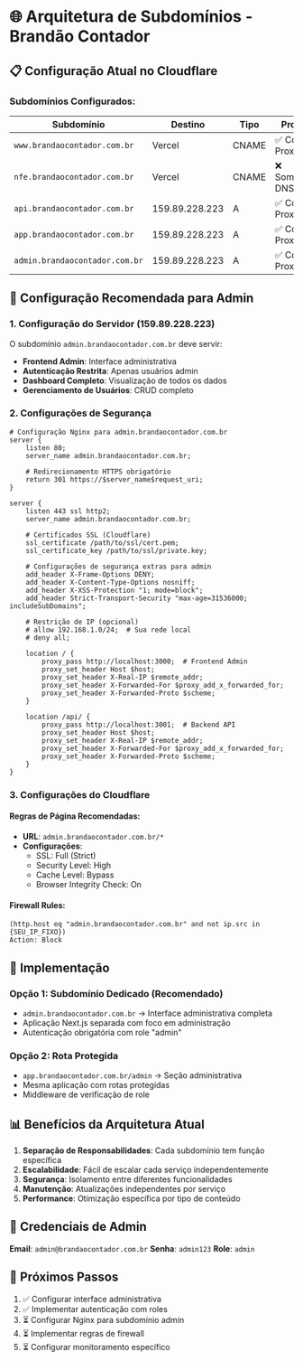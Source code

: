 # 🌐 Arquitetura de Subdomínios - Brandão Contador

## 📋 Configuração Atual no Cloudflare

### Subdomínios Configurados:

| Subdomínio | Destino | Tipo | Proxy | Função |
|------------|---------|------|-------|--------|
| `www.brandaocontador.com.br` | Vercel | CNAME | ✅ Com Proxy | Site institucional |
| `nfe.brandaocontador.com.br` | Vercel | CNAME | ❌ Somente DNS | Sistema NFe |
| `api.brandaocontador.com.br` | 159.89.228.223 | A | ✅ Com Proxy | API Backend |
| `app.brandaocontador.com.br` | 159.89.228.223 | A | ✅ Com Proxy | Aplicação Principal |
| `admin.brandaocontador.com.br` | 159.89.228.223 | A | ✅ Com Proxy | **Painel Administrativo** |

## 🔧 Configuração Recomendada para Admin

### 1. Configuração do Servidor (159.89.228.223)

O subdomínio `admin.brandaocontador.com.br` deve servir:
- **Frontend Admin**: Interface administrativa
- **Autenticação Restrita**: Apenas usuários admin
- **Dashboard Completo**: Visualização de todos os dados
- **Gerenciamento de Usuários**: CRUD completo

### 2. Configurações de Segurança

```nginx
# Configuração Nginx para admin.brandaocontador.com.br
server {
    listen 80;
    server_name admin.brandaocontador.com.br;
    
    # Redirecionamento HTTPS obrigatório
    return 301 https://$server_name$request_uri;
}

server {
    listen 443 ssl http2;
    server_name admin.brandaocontador.com.br;
    
    # Certificados SSL (Cloudflare)
    ssl_certificate /path/to/ssl/cert.pem;
    ssl_certificate_key /path/to/ssl/private.key;
    
    # Configurações de segurança extras para admin
    add_header X-Frame-Options DENY;
    add_header X-Content-Type-Options nosniff;
    add_header X-XSS-Protection "1; mode=block";
    add_header Strict-Transport-Security "max-age=31536000; includeSubDomains";
    
    # Restrição de IP (opcional)
    # allow 192.168.1.0/24;  # Sua rede local
    # deny all;
    
    location / {
        proxy_pass http://localhost:3000;  # Frontend Admin
        proxy_set_header Host $host;
        proxy_set_header X-Real-IP $remote_addr;
        proxy_set_header X-Forwarded-For $proxy_add_x_forwarded_for;
        proxy_set_header X-Forwarded-Proto $scheme;
    }
    
    location /api/ {
        proxy_pass http://localhost:3001;  # Backend API
        proxy_set_header Host $host;
        proxy_set_header X-Real-IP $remote_addr;
        proxy_set_header X-Forwarded-For $proxy_add_x_forwarded_for;
        proxy_set_header X-Forwarded-Proto $scheme;
    }
}
```

### 3. Configurações do Cloudflare

#### Regras de Página Recomendadas:
- **URL**: `admin.brandaocontador.com.br/*`
- **Configurações**:
  - SSL: Full (Strict)
  - Security Level: High
  - Cache Level: Bypass
  - Browser Integrity Check: On

#### Firewall Rules:
```
(http.host eq "admin.brandaocontador.com.br" and not ip.src in {SEU_IP_FIXO})
Action: Block
```

## 🚀 Implementação

### Opção 1: Subdomínio Dedicado (Recomendado)
- `admin.brandaocontador.com.br` → Interface administrativa completa
- Aplicação Next.js separada com foco em administração
- Autenticação obrigatória com role "admin"

### Opção 2: Rota Protegida
- `app.brandaocontador.com.br/admin` → Seção administrativa
- Mesma aplicação com rotas protegidas
- Middleware de verificação de role

## 📊 Benefícios da Arquitetura Atual

1. **Separação de Responsabilidades**: Cada subdomínio tem função específica
2. **Escalabilidade**: Fácil de escalar cada serviço independentemente
3. **Segurança**: Isolamento entre diferentes funcionalidades
4. **Manutenção**: Atualizações independentes por serviço
5. **Performance**: Otimização específica por tipo de conteúdo

## 🔐 Credenciais de Admin

**Email**: `admin@brandaocontador.com.br`
**Senha**: `admin123`
**Role**: `admin`

## 📝 Próximos Passos

1. ✅ Configurar interface administrativa
2. ✅ Implementar autenticação com roles
3. ⏳ Configurar Nginx para subdomínio admin
4. ⏳ Implementar regras de firewall
5. ⏳ Configurar monitoramento específico